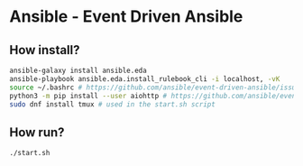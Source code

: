 # Ansible - Event Driven Ansible

## How install?

```bash
ansible-galaxy install ansible.eda
ansible-playbook ansible.eda.install_rulebook_cli -i localhost, -vK
source ~/.bashrc # https://github.com/ansible/event-driven-ansible/issues/69
python3 -m pip install --user aiohttp # https://github.com/ansible/event-driven-ansible/issues/69
sudo dnf install tmux # used in the start.sh script
```

## How run?

```bash
./start.sh
```